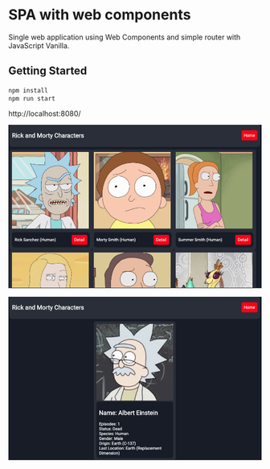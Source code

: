 # SPA with web components

Single web application using Web Components and simple router with JavaScript Vanilla.


## Getting Started
```
npm install
npm run start
```

http://localhost:8080/

![All characters](./img/all.png)

![Detail](./img/detail.png)
